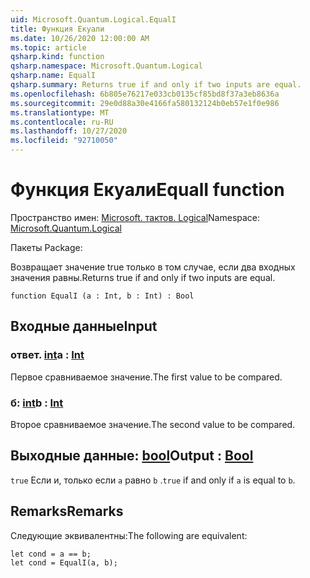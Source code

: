 ```yaml
---
uid: Microsoft.Quantum.Logical.EqualI
title: Функция Екуали
ms.date: 10/26/2020 12:00:00 AM
ms.topic: article
qsharp.kind: function
qsharp.namespace: Microsoft.Quantum.Logical
qsharp.name: EqualI
qsharp.summary: Returns true if and only if two inputs are equal.
ms.openlocfilehash: 6b805e76217e033cb0135cf85bd8f37a3eb8636a
ms.sourcegitcommit: 29e0d88a30e4166fa580132124b0eb57e1f0e986
ms.translationtype: MT
ms.contentlocale: ru-RU
ms.lasthandoff: 10/27/2020
ms.locfileid: "92710050"
---
```

# <a name="equali-function"></a><span data-ttu-id="353c2-102">Функция Екуали</span><span class="sxs-lookup"><span data-stu-id="353c2-102">EqualI function</span></span>

<span data-ttu-id="353c2-103">Пространство имен: [Microsoft. тактов. Logical](xref:Microsoft.Quantum.Logical)</span><span class="sxs-lookup"><span data-stu-id="353c2-103">Namespace: [Microsoft.Quantum.Logical](xref:Microsoft.Quantum.Logical)</span></span>

<span data-ttu-id="353c2-104">Пакеты [](https://nuget.org/packages/)</span><span class="sxs-lookup"><span data-stu-id="353c2-104">Package: [](https://nuget.org/packages/)</span></span>


<span data-ttu-id="353c2-105">Возвращает значение true только в том случае, если два входных значения равны.</span><span class="sxs-lookup"><span data-stu-id="353c2-105">Returns true if and only if two inputs are equal.</span></span>

```qsharp
function EqualI (a : Int, b : Int) : Bool
```


## <a name="input"></a><span data-ttu-id="353c2-106">Входные данные</span><span class="sxs-lookup"><span data-stu-id="353c2-106">Input</span></span>

### <a name="a--int"></a><span data-ttu-id="353c2-107">ответ. [int](xref:microsoft.quantum.lang-ref.int)</span><span class="sxs-lookup"><span data-stu-id="353c2-107">a : [Int](xref:microsoft.quantum.lang-ref.int)</span></span>

<span data-ttu-id="353c2-108">Первое сравниваемое значение.</span><span class="sxs-lookup"><span data-stu-id="353c2-108">The first value to be compared.</span></span>


### <a name="b--int"></a><span data-ttu-id="353c2-109">б: [int](xref:microsoft.quantum.lang-ref.int)</span><span class="sxs-lookup"><span data-stu-id="353c2-109">b : [Int](xref:microsoft.quantum.lang-ref.int)</span></span>

<span data-ttu-id="353c2-110">Второе сравниваемое значение.</span><span class="sxs-lookup"><span data-stu-id="353c2-110">The second value to be compared.</span></span>



## <a name="output--bool"></a><span data-ttu-id="353c2-111">Выходные данные: [bool](xref:microsoft.quantum.lang-ref.bool)</span><span class="sxs-lookup"><span data-stu-id="353c2-111">Output : [Bool](xref:microsoft.quantum.lang-ref.bool)</span></span>

<span data-ttu-id="353c2-112">`true` Если и, только если `a` равно `b` .</span><span class="sxs-lookup"><span data-stu-id="353c2-112">`true` if and only if `a` is equal to `b`.</span></span>

## <a name="remarks"></a><span data-ttu-id="353c2-113">Remarks</span><span class="sxs-lookup"><span data-stu-id="353c2-113">Remarks</span></span>

<span data-ttu-id="353c2-114">Следующие эквивалентны:</span><span class="sxs-lookup"><span data-stu-id="353c2-114">The following are equivalent:</span></span>

```Q#
let cond = a == b;
let cond = EqualI(a, b);
```